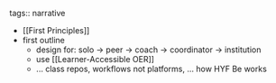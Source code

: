 tags:: narrative

- [[First Principles]]
- first outline
	- design for: solo -> peer -> coach -> coordinator -> institution
	- use [[Learner-Accessible OER]]
	- ... class repos, workflows not platforms, ... how HYF Be works